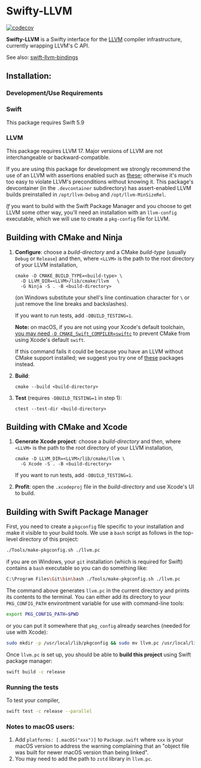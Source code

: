 # Swifty-LLVM

[![codecov](https://codecov.io/gh/hylo-lang/Swifty-LLVM/graph/badge.svg?token=M80FBR8JX8)](https://codecov.io/gh/hylo-lang/Swifty-LLVM)

**Swifty-LLVM** is a Swifty interface for the [LLVM](https://llvm.org) compiler infrastructure, currently wrapping LLVM's C API.

See also: [swift-llvm-bindings](https://github.com/apple/swift-llvm-bindings)

## Installation:

### Development/Use Requirements

### Swift

This package requires Swift 5.9

### LLVM

This package requires LLVM 17.  Major versions of LLVM are not
interchangeable or backward-compatible.

If you are using this package for development we strongly recommend
the use of an LLVM with assertions enabled such as
[these](https://github.com/hylo-lang/llvm-build); otherwise it's much
too easy to violate LLVM's preconditions without knowing it.  This
package's devcontainer (in the `.devcontainer` subdirectory) has
assert-enabled LLVM builds preinstalled in `/opt/llvm-Debug` and
`/opt/llvm-MinSizeRel`.

*If* you want to build with the Swift Package Manager and you choose
to get LLVM some other way, you'll need an installation with an
`llvm-config` executable, which we will use to create a `pkg-config`
file for LLVM.

## Building with CMake and Ninja

1. **Configure**: choose a *build-directory* and a CMake *build-type*
   (usually `Debug` or `Release`) and then, where `<LLVM>` is the path
   to the root directory of your LLVM installation,

	```
	cmake -D CMAKE_BUILD_TYPE=<build-type> \
	  -D LLVM_DIR=<LLVM>/lib/cmake/llvm   \
      -G Ninja -S . -B <build-directory>
    ```

    (on Windows substitute your shell's line continuation character
    for `\` or just remove the line breaks and backslashes).
    
    If you want to run tests, add `-DBUILD_TESTING=1`.
    
    **Note:** on macOS, if you are not using your Xcode's default
    toolchain, [you may need `-D
    CMAKE_Swift_COMPILER=swiftc`](https://gitlab.kitware.com/cmake/cmake/-/issues/25750)
    to prevent CMake from using Xcode's default `swift`.
    
    If this command fails it could be because you have an LLVM without
    CMake support installed; we suggest you try one of
    [these](https://github.com/hylo-lang/llvm-build) packages instead.

2.  **Build**: 

    ```
    cmake --build <build-directory>
    ```

3. **Test** (requires `-DBUILD_TESTING=1` in step 1):

   ```
   ctest --test-dir <build-directory>
   ```

## Building with CMake and Xcode

1. **Generate Xcode project**: choose a *build-directory* and then,
   where `<LLVM>` is the path to the root directory of your LLVM
   installation,

    ```
    cmake -D LLVM_DIR=<LLVM>/lib/cmake/llvm \
      -G Xcode -S . -B <build-directory>
    ```

    If you want to run tests, add `-DBUILD_TESTING=1`.

2. **Profit**: open the `.xcodeproj` file in the *build-directory* and
   use Xcode's UI to build.

## Building with Swift Package Manager

First, you need to create a `pkgconfig` file specific to your
installation and make it visible to your build tools.  We use a `bash`
script as follows in the top-level directory of this project:

```bash
./Tools/make-pkgconfig.sh ./llvm.pc
``` 

if you are on Windows, your `git` installation (which is required for
Swift) contains a `bash` executable so you can do something like:

```bash
C:\Program Files\Git\bin\bash ./Tools/make-pkgconfig.sh ./llvm.pc
``` 

The command above generates `llvm.pc` in the current directory and
prints its contents to the terminal.  You can either add its directory
to your `PKG_CONFIG_PATH` environtment variable for use with
command-line tools:

```bash
export PKG_CONFIG_PATH=$PWD
```

or you can put it somewhere that `pkg_config` already searches (needed
for use with Xcode):

```bash
sudo mkdir -p /usr/local/lib/pkgconfig && sudo mv llvm.pc /usr/local/lib/pkgconfig/
```

Once `llvm.pc` is set up, you should be able to **build this project**
using Swift package manager:

```bash
swift build -c release
```

### Running the tests

To test your compiler,

```bash
swift test -c release --parallel
```

### Notes to macOS users:

1. Add `platforms: [.macOS("xxx")]` to `Package.swift` where `xxx` is
   your macOS version to address the warning complaining that an
   "object file was built for newer macOS version than being linked".
2. You may need to add the path to `zstd` library in `llvm.pc`.
